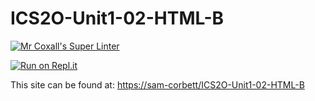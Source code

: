 # ICS2O-Unit1-02-HTML-B

[![Mr Coxall's Super Linter](https://github.com/sam-corbett/ICS2O-Unit1-02-HTML-B/workflows/Mr%20Coxall's%20Super%20Linter/badge.svg)](https://github.com/sam-corbett/ICS2O-Unit1-02-HTML-B/actions/)

[![Run on Repl.it](https://repl.it/badge/github/sam-corbett/ICS2O-Unit1-02-HTML-B)](https://repl.it/github/sam-corbett/ICS2O-Unit1-02-HTML-B)

This site can be found at: [https://sam-corbett/ICS2O-Unit1-02-HTML-B](https://sam-corbett/ICS2O-Unit1-02-HTML-B)
